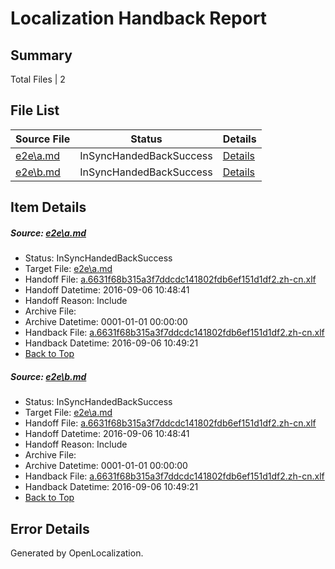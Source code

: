 # <a name='report-top'></a> Localization Handback Report

## Summary
 Total Files | 2

## File List
 Source File | Status | Details 
 ----------- | ------ | ------- 
 [e2e\a.md](https://github.com/OpenLocalizationTestOrg/ol-test0/blob/36d1924d66f573b1c2e1316bacdcd4cf13608606/e2e/a.md) | InSyncHandedBackSuccess | [Details](#f98fcba09917f93355f975a267829d7e6922d4ca1)
 [e2e\b.md](https://github.com/OpenLocalizationTestOrg/ol-test0/blob/36d1924d66f573b1c2e1316bacdcd4cf13608606/e2e/b.md) | InSyncHandedBackSuccess | [Details](#f98fcba09917f93355f975a267829d7e6922d4ca2)

## Item Details
##### <a name='f98fcba09917f93355f975a267829d7e6922d4ca1'></a> Source: [e2e\a.md](https://github.com/OpenLocalizationTestOrg/ol-test0/blob/36d1924d66f573b1c2e1316bacdcd4cf13608606/e2e/a.md)
* Status: InSyncHandedBackSuccess
* Target File: [e2e\a.md](https://github.com/OpenLocalizationTestOrg/ol-test0-zhcn/blob/d8daceb4b1abdfead2ff869cf78b523abba0ea55/e2e/a.md)
* Handoff File: [a.6631f68b315a3f7ddcdc141802fdb6ef151d1df2.zh-cn.xlf](https://github.com/OpenLocalizationTestOrg/ol-test0-handoff/blob/1b1ed9b327121df630f1582dafbdd76963d7714c/ol-handoff/OpenLocalizationTestOrg/ol-test0-zhcn/ci/ht/a.6631f68b315a3f7ddcdc141802fdb6ef151d1df2.zh-cn.xlf)
* Handoff Datetime: 2016-09-06 10:48:41
* Handoff Reason: Include
* Archive File: 
* Archive Datetime: 0001-01-01 00:00:00
* Handback File: [a.6631f68b315a3f7ddcdc141802fdb6ef151d1df2.zh-cn.xlf](https://github.com/OpenLocalizationTestOrg/ol-test0-handback/blob/c28edcca58918258b694e29ed69354b0c3964167/ol-handback/OpenLocalizationTestOrg/ol-test0-zhcn/ci/ht/a.6631f68b315a3f7ddcdc141802fdb6ef151d1df2.zh-cn.xlf)
* Handback Datetime: 2016-09-06 10:49:21
* [Back to Top](#report-top)

##### <a name='f98fcba09917f93355f975a267829d7e6922d4ca2'></a> Source: [e2e\b.md](https://github.com/OpenLocalizationTestOrg/ol-test0/blob/36d1924d66f573b1c2e1316bacdcd4cf13608606/e2e/b.md)
* Status: InSyncHandedBackSuccess
* Target File: [e2e\a.md](https://github.com/OpenLocalizationTestOrg/ol-test0-zhcn/blob/d8daceb4b1abdfead2ff869cf78b523abba0ea55/e2e/a.md)
* Handoff File: [a.6631f68b315a3f7ddcdc141802fdb6ef151d1df2.zh-cn.xlf](https://github.com/OpenLocalizationTestOrg/ol-test0-handoff/blob/1b1ed9b327121df630f1582dafbdd76963d7714c/ol-handoff/OpenLocalizationTestOrg/ol-test0-zhcn/ci/ht/a.6631f68b315a3f7ddcdc141802fdb6ef151d1df2.zh-cn.xlf)
* Handoff Datetime: 2016-09-06 10:48:41
* Handoff Reason: Include
* Archive File: 
* Archive Datetime: 0001-01-01 00:00:00
* Handback File: [a.6631f68b315a3f7ddcdc141802fdb6ef151d1df2.zh-cn.xlf](https://github.com/OpenLocalizationTestOrg/ol-test0-handback/blob/c28edcca58918258b694e29ed69354b0c3964167/ol-handback/OpenLocalizationTestOrg/ol-test0-zhcn/ci/ht/a.6631f68b315a3f7ddcdc141802fdb6ef151d1df2.zh-cn.xlf)
* Handback Datetime: 2016-09-06 10:49:21
* [Back to Top](#report-top)


## Error Details

Generated by OpenLocalization.
